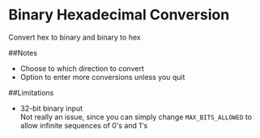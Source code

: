 # Binary Hexadecimal Conversion
Convert hex to binary and binary to hex

##Notes
- Choose to which direction to convert
- Option to enter more conversions unless you quit

##Limitations
- 32-bit binary input  
Not really an issue, since you can simply change `MAX_BITS_ALLOWED` to allow infinite sequences of 0's and 1's
